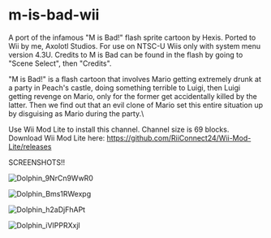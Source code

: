 # m-is-bad-wii
A port of the infamous "M is Bad!" flash sprite cartoon by Hexis. Ported to Wii by me, Axolotl Studios. For use on NTSC-U Wiis only with system menu version 4.3U. Credits to M is Bad can be found in the flash by going to "Scene Select", then "Credits".

"M is Bad!" is a flash cartoon that involves Mario getting extremely drunk at a party in Peach's castle, doing something terrible to Luigi, then Luigi getting revenge on Mario, only for the former get accidentally killed by the latter.
Then we find out that an evil clone of Mario set this entire situation up by disguising as Mario during the party.\

Use Wii Mod Lite to install this channel. Channel size is 69 blocks.
Download Wii Mod Lite here: https://github.com/RiiConnect24/Wii-Mod-Lite/releases

SCREENSHOTS!!

![Dolphin_9NrCn9WwR0](https://user-images.githubusercontent.com/86789827/126803461-ff6ee9dd-9ac5-4f62-8614-a5c92d3efb7b.png)

![Dolphin_Bms1RWexpg](https://user-images.githubusercontent.com/86789827/126803568-28f6da99-21e8-4d89-9850-ad850b3dc540.png)

![Dolphin_h2aDjFhAPt](https://user-images.githubusercontent.com/86789827/126804053-4a1ec8d0-e034-4ed6-8a53-fd1d75209674.png)

![Dolphin_iVIPPRXxjl](https://user-images.githubusercontent.com/86789827/126804558-709db30e-ceec-4195-95d9-69782060f741.png)


